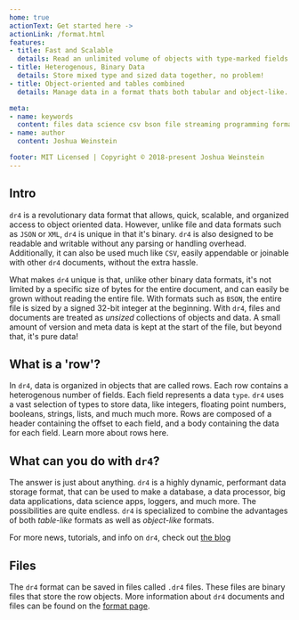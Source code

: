 ```yaml
---
home: true
actionText: Get started here ->
actionLink: /format.html
features:
- title: Fast and Scalable
  details: Read an unlimited volume of objects with type-marked fields.
- title: Heterogenous, Binary Data
  details: Store mixed type and sized data together, no problem!
- title: Object-oriented and tables combined
  details: Manage data in a format thats both tabular and object-like.

meta:
- name: keywords
  content: files data science csv bson file streaming programming format
- name: author
  content: Joshua Weinstein

footer: MIT Licensed | Copyright © 2018-present Joshua Weinstein
---
```





## Intro

`dr4` is a revolutionary data format that allows, quick, scalable, and organized access to object oriented data. However, unlike file and data formats such as `JSON` or `XML`, `dr4` is unique in that it's binary. `dr4` is also designed to be readable and writable without any parsing or handling overhead. Additionally, it can also be used much like `CSV`, easily appendable or joinable with other `dr4` documents, without the extra hassle.

What makes `dr4` unique is that, unlike other binary data formats, it's not limited by a specific size of bytes for the entire document, and can easily be grown without reading the entire file. With formats such as `BSON`, the entire file is sized by a signed 32-bit integer at the beginning. With `dr4`, files and documents are treated as *unsized* collections of objects and data. A small amount of version and meta data is kept at the start of the file, but beyond that, it's pure data!

## What is a 'row'?

In `dr4`, data is organized in objects that are called rows. Each row contains a heterogenous number of fields. Each field represents a data `type`. `dr4` uses a vast selection of types to store data, like integers, floating point numbers, booleans, strings, lists, and much much more. Rows are composed of a header containing the offset to each field, and a body containing the data for each field. Learn more about rows here.

## What can you do with `dr4`?

The answer is just about anything. `dr4` is a highly dynamic, performant data storage format, that can be used to make a database, a data processor, big data applications, data science apps, loggers, and much more. The possibilities are quite endless. `dr4` is specialized to combine the advantages of both *table-like* formats as well as *object-like* formats. 

For more news, tutorials, and info on `dr4`, check out [the blog](/blog/)

## Files

The `dr4` format can be saved in files called `.dr4` files. These files are binary files that store the row objects. More information about  `dr4` documents and files can be found on the [format page](/format.html).
